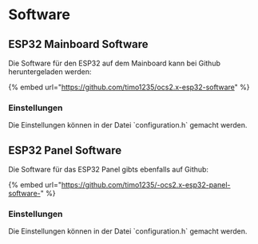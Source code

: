 # Software

## ESP32 Mainboard Software

Die Software für den ESP32 auf dem Mainboard kann bei Github heruntergeladen werden:

{% embed url="https://github.com/timo1235/ocs2.x-esp32-software" %}

### Einstellungen

Die Einstellungen können in der Datei \`configuration.h\` gemacht werden.

## ESP32 Panel Software

Die Software für das ESP32 Panel gibts ebenfalls auf Github:

{% embed url="https://github.com/timo1235/-ocs2.x-esp32-panel-software-" %}

### Einstellungen

Die Einstellungen können in der Datei \`configuration.h\` gemacht werden.
